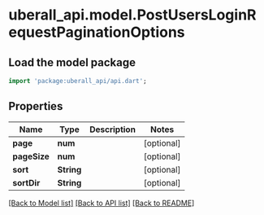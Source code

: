 # uberall_api.model.PostUsersLoginRequestPaginationOptions

## Load the model package
```dart
import 'package:uberall_api/api.dart';
```

## Properties
Name | Type | Description | Notes
------------ | ------------- | ------------- | -------------
**page** | **num** |  | [optional] 
**pageSize** | **num** |  | [optional] 
**sort** | **String** |  | [optional] 
**sortDir** | **String** |  | [optional] 

[[Back to Model list]](../README.md#documentation-for-models) [[Back to API list]](../README.md#documentation-for-api-endpoints) [[Back to README]](../README.md)


